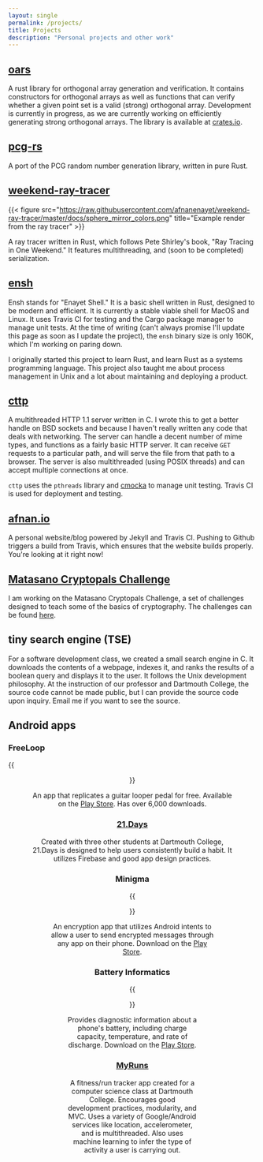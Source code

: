 ```yaml
---
layout: single
permalink: /projects/
title: Projects
description: "Personal projects and other work"
---
```


## [oars](https://github.com/afnanenayet/oars)

A rust library for orthogonal array generation and verification. It contains
constructors for orthogonal arrays as well as functions that can verify whether
a given point set is a valid (strong) orthogonal array. Development is
currently in progress, as we are currently working on efficiently generating
strong orthogonal arrays. The library is available at
[crates.io](https://crates.io/crates/oars).

## [pcg-rs](https://github.com/afnanenayet/pcg-rs)

A port of the PCG random number generation library, written in pure Rust.

## [weekend-ray-tracer](https://github.com/afnanenayet/weekend-ray-tracer)

{{< figure src="https://raw.githubusercontent.com/afnanenayet/weekend-ray-tracer/master/docs/sphere_mirror_colors.png" title="Example render from the ray tracer" >}}

A ray tracer written in Rust, which follows Pete Shirley's book, "Ray Tracing
in One Weekend." It features multithreading, and (soon to be completed)
serialization.

## [ensh](https://github.com/afnanenayet/Enayet-Shell)

Ensh stands for "Enayet Shell." It is a basic shell written in Rust, designed
to be modern and efficient. It is currently a stable viable shell for MacOS and
Linux. It uses Travis CI for testing and the Cargo package manager to manage
unit tests. At the time of writing (can't always promise I'll update this page
as soon as I update the project), the `ensh` binary size is only 160K, which I'm
working on paring down.

I originally started this project to learn Rust, and learn Rust as a
systems programming language. This project also taught me about process
management in Unix and a lot about maintaining and deploying a product.

## [cttp](https://github.com/afnanenayet/cttp)

A multithreaded HTTP 1.1 server written in C. I wrote this to get a better handle
on BSD sockets and because I haven't really written any code that deals with
networking. The server can handle a decent number of mime types, and functions
as a fairly basic HTTP server. It can receive `GET` requests to a particular path,
and will serve the file from that path to a browser.  The server is also
multithreaded (using POSIX threads) and can accept multiple connections at
once.

`cttp` uses the `pthreads` library and [cmocka](http://cmocka.org)
to manage unit testing. Travis CI is used for deployment and testing.

## [afnan.io](http://afnan.io)

A personal website/blog powered by Jekyll and Travis CI. Pushing to
Github triggers a build from Travis, which ensures that the website
builds properly. You're looking at it right now!

## [Matasano Cryptopals Challenge](https://github.com/afnanenayet/Cryptopals_Challenge)

I am working on the Matasano Cryptopals Challenge, a set of challenges designed
to teach some of the basics of cryptography. The challenges can be found
[here](https://cryptopals.com).

## tiny search engine (TSE)

For a software development class, we created a small search engine in C.
It downloads the contents of a webpage, indexes it, and ranks the results
of a boolean query and displays it to the user. It follows the Unix development
philosophy. At the instruction of our professor and Dartmouth College, the source code
cannot be made public, but I can provide the source code upon inquiry.
Email me if you want to see the source.

## Android apps

### FreeLoop

{{<figure src="/images/freeloop_screen.webp" title="Screenshot of FreeLoop" height="400em" align="center" >}}

An app that replicates a guitar looper pedal for free. Available on
the [Play Store](https://play.google.com/store/apps/details?id=com.enayet.loopr).
Has over 6,000 downloads.

### [21.Days](https://github.com/afnanenayet/21.Days)

Created with three other students at Dartmouth College, 21.Days is designed
to help users consistently build a habit. It utilizes Firebase and good app
design practices.

### Minigma

{{<figure src="/images/minigma_screen.webp" title="Screenshot of Minigma" height="300em"  >}}

An encryption app that utilizes Android intents to allow a user to send encrypted
messages through any app on their phone. Download on the
[Play Store](https://play.google.com/store/apps/details?id=com.enayet.minigma).

### Battery Informatics

{{<figure src="/images/bat_info_screen.webp" title="Screenshot of Battery Informatics" height="400em" >}}

Provides diagnostic information about a phone's battery, including charge
capacity, temperature, and rate of discharge. Download on the
[Play Store](https://play.google.com/store/apps/details?id=com.enayet.powinfo).

### [MyRuns](https://github.com/afnanenayet/MyRuns6)

A fitness/run tracker app created for a computer science class at Dartmouth College.
Encourages good development practices, modularity, and MVC. Uses a variety of
Google/Android services like location, accelerometer, and is multithreaded.
Also uses machine learning to infer the type of activity a user is carrying out.
